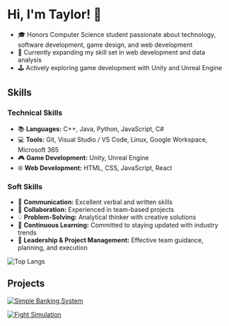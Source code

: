 <!-- TaylorBisset/README.md -->

# Hi, I'm Taylor! 👋 
- 🎓 Honors Computer Science student passionate about technology, software development, game design, and web development
- 🌱 Currently expanding my skill set in web development and data analysis 
- 🕹️ Actively exploring game development with Unity and Unreal Engine


## Skills 
### Technical Skills 
- 📚 **Languages:** C++, Java, Python, JavaScript, C#
- 💻 **Tools:** Git, Visual Studio / VS Code, Linux, Google Workspace, Microsoft 365
- 🎮 **Game Development:** Unity, Unreal Engine
- 🌐 **Web Development:** HTML, CSS, JavaScript, React

### Soft Skills 
- 💬 **Communication:** Excellent verbal and written skills
- 🤝 **Collaboration:** Experienced in team-based projects
- 💡 **Problem-Solving:** Analytical thinker with creative solutions
- 🧠 **Continuous Learning:** Committed to staying updated with industry trends
- 🎯 **Leadership & Project Management:** Effective team guidance, planning, and execution

![Top Langs](https://github-readme-stats.vercel.app/api/top-langs/?username=TaylorBisset&size_weight=0.5&count_weight=0.5&layout=compact&theme=tokyonight&card_width=400px&langs_count=8&hide=shaderlab,hlsl,c) 


## Projects 

[![Simple Banking System](https://github-readme-stats.vercel.app/api/pin/?username=TaylorBisset&repo=CS131-SimpleBankingSystem-HonorsProject&theme=tokyonight)](https://github.com/TaylorBisset/CS131-SimpleBankingSystem-HonorsProject)

[![Fight Simulation](https://github-readme-stats.vercel.app/api/pin/?username=TaylorBisset&repo=CS132-Honors-FightSim&theme=tokyonight)](https://github.com/TaylorBisset/CS132-Honors-FightSim)

